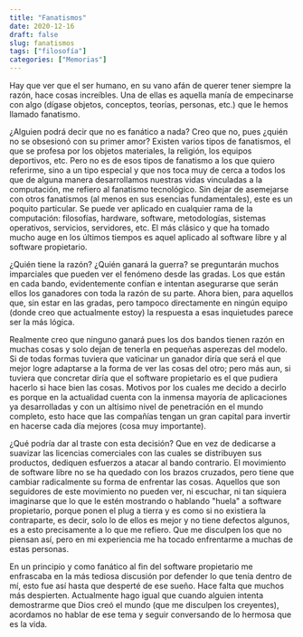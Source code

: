 ```yaml
---
title: "Fanatismos"
date: 2020-12-16
draft: false
slug: fanatismos
tags: ["filosofía"]
categories: ["Memorias"]
---
```

Hay que ver que el ser humano, en su vano afán de querer tener siempre la razón, hace cosas increíbles. Una de ellas es aquella manía de empecinarse con algo (dígase objetos, conceptos, teorías, personas, etc.) que le hemos llamado fanatismo.

¿Alguien podrá decir que no es fanático a nada? Creo que no, pues ¿quién no se obsesionó con su primer amor? Existen varios tipos de fanatismos, el que se profesa por los objetos materiales, la religión, los equipos deportivos, etc. Pero no es de esos tipos de fanatismo a los que quiero referirme, sino a un tipo especial y que nos toca muy de cerca a todos los que de alguna manera desarrollamos nuestras vidas vinculadas a la computación, me refiero al fanatismo tecnológico.
Sin dejar de asemejarse con otros fanatismos (al menos en sus esencias fundamentales), este es un poquito particular. Se puede ver aplicado en cualquier rama de la computación: filosofías, hardware, software, metodologías, sistemas operativos, servicios, servidores, etc. El más clásico y que ha tomado mucho auge en los últimos tiempos es aquel aplicado al software libre y al software propietario.

¿Quién tiene la razón? ¿Quién ganará la guerra? se preguntarán muchos imparciales que pueden ver el fenómeno desde las gradas. Los que están en cada bando, evidentemente confían e intentan asegurarse que serán ellos los ganadores con toda la razón de su parte. Ahora bien, para aquellos que, sin estar en las gradas, pero tampoco directamente en ningún equipo (donde creo que actualmente estoy) la respuesta a esas inquietudes parece ser la más lógica.

Realmente creo que ninguno ganará pues los dos bandos tienen razón en muchas cosas y solo dejan de tenerla en pequeñas asperezas del modelo. Si de todas formas tuviera que vaticinar un ganador diría que será el que mejor logre adaptarse a la forma de ver las cosas del otro; pero más aun, si tuviera que concretar diría que el software propietario es el que pudiera hacerlo si hace bien las cosas. Motivos por los cuales me decido a decirlo es porque en la actualidad cuenta con la inmensa mayoría de aplicaciones ya desarrolladas y con un altísimo nivel de penetración en el mundo completo, esto hace que las compañías tengan un gran capital para invertir en hacerse cada día mejores (cosa muy importante).

¿Qué podría dar al traste con esta decisión? Que en vez de dedicarse a suavizar las licencias comerciales con las cuales se distribuyen sus productos, dediquen esfuerzos a atacar al bando contrario. El movimiento de software libre no se ha quedado con los brazos cruzados, pero tiene que cambiar radicalmente su forma de enfrentar las cosas. Aquellos que son seguidores de este movimiento no pueden ver, ni escuchar, ni tan siquiera imaginarse que lo que le estén mostrando o hablando "huela" a software propietario, porque ponen el plug a tierra y es como si no existiera la contraparte, es decir, solo lo de ellos es mejor y no tiene defectos algunos, es a esto precisamente a lo que me refiero. Que me disculpen los que no piensan así, pero en mi experiencia me ha tocado enfrentarme a muchas de estas personas.

En un principio y como fanático al fin del software propietario me enfrascaba en la más tediosa discusión por defender lo que tenía dentro de mí, esto fue así hasta que desperté de ese sueño. Hace falta que muchos más despierten. Actualmente hago igual que cuando alguien intenta demostrarme que Dios creó el mundo (que me disculpen los creyentes), acordamos no hablar de ese tema y seguir conversando de lo hermosa que es la vida.
